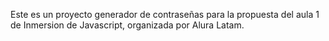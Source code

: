 Este es un proyecto generador de contraseñas para la propuesta del aula 1 de Inmersion de Javascript, 
organizada por Alura Latam.
